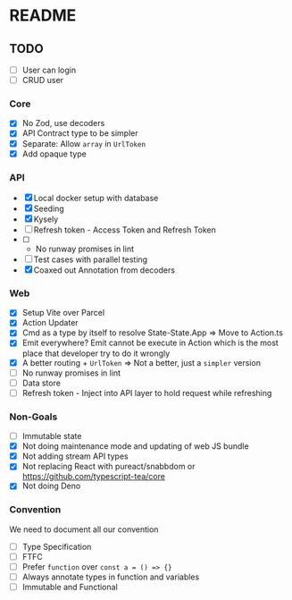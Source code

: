 # README

## TODO
- [ ] User can login
- [ ] CRUD user

### Core
- [x] No Zod, use decoders
- [x] API Contract type to be simpler
- [x] Separate: Allow `array` in `UrlToken`
- [x] Add opaque type

### API
- [x] Local docker setup with database
- [x] Seeding
- [x] Kysely
- [ ] Refresh token - Access Token and Refresh Token
- [ ] * No runway promises in lint
- [ ] Test cases with parallel testing
- [X] Coaxed out Annotation from decoders

### Web
- [x] Setup Vite over Parcel
- [x] Action Updater
- [x] Cmd as a type by itself to resolve State-State.App => Move to Action.ts
- [x] Emit everywhere? Emit cannot be execute in Action which is the most place that developer try to do it wrongly
- [x] A better routing + `UrlToken` => Not a better, just a `simpler` version
- [ ] No runway promises in lint
- [ ] Data store
- [ ] Refresh token - Inject into API layer to hold request while refreshing
 
### Non-Goals
- [ ] Immutable state 
- [x] Not doing maintenance mode and updating of web JS bundle
- [x] Not adding stream API types
- [x] Not replacing React with pureact/snabbdom or https://github.com/typescript-tea/core
- [x] Not doing Deno

### Convention
We need to document all our convention
- [ ] Type Specification
- [ ] FTFC
- [ ] Prefer `function` over `const a = () => {}`
- [ ] Always annotate types in function and variables
- [ ] Immutable and Functional
